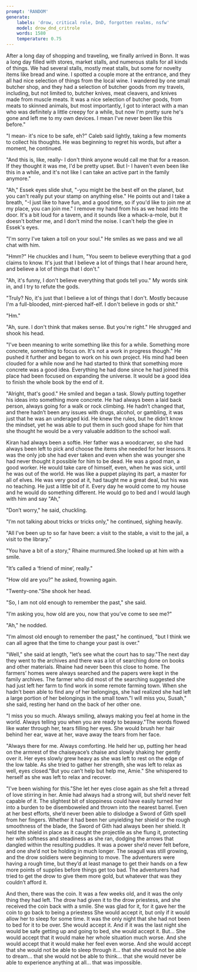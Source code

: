```yaml
---
prompt: 'RANDOM'
generate:
	labels: 'drow, critical role, DnD, forgotten realms, nsfw'
	model: drow_dnd_critrole
	words: 1580
	temperature: 0.75
---
```


After a long day of shopping and traveling, we finally arrived in Bonn. It was a long day filled with stores, market stalls, and numerous stalls for all kinds of things. We had several stalls, mostly meat stalls, but some for novelty items like bread and wine. I spotted a couple more at the entrance, and they all had nice selection of things from the local wine. I wandered by one small butcher shop, and they had a selection of butcher goods from my travels, including, but not limited to, butcher knives, meat cleavers, and knives made from muscle meats. It was a nice selection of butcher goods, from meats to skinned animals, but most importantly, I got to interact with a man who was definitely a little creepy for a while, but now I'm pretty sure he's gone and left me to my own devices. I mean I've never been like this before."

"I mean- it's nice to be safe, eh?" Caleb said lightly, taking a few moments to collect his thoughts. He was beginning to regret his words, but after a moment, he continued.

"And this is, like, really- I don't think anyone would call me that for a reason. If they thought it was me, I'd be pretty upset. But I- I haven't even been like this in a while, and it's not like I can take an active part in the family anymore."

"Ah," Essek eyes slide shut, "-you might be the best elf on the planet, but you can't really put your stamp on anything else." He points out and I take a breath, "-I just like to have fun, and a good time, so if you'd like to join me at my place, you can join me." I remove my hand from his as we head into the door. It's a bit loud for a tavern, and it sounds like a whack-a-mole, but it doesn't bother me, and I don't mind the noise. I can't help the glee in Essek's eyes.

"I'm sorry I've taken a toll on your soul." He smiles as we pass and we all chat with him.

"Hmm?" He chuckles and I hum, "You seem to believe everything that a god claims to know. It's just that I believe a lot of things that I hear around here, and believe a lot of things that I don't."

"Ah, it's funny, I don't believe everything that gods tell you." My words sink in, and I try to refute the gods.

"Truly? No, it's just that I believe a lot of things that I don't. Mostly because I'm a full-blooded, mint-pierced half-elf. I don't believe in gods or shit."

"Hm."

"Ah, sure. I don't think that makes sense. But you're right." He shrugged and shook his head.

"I've been meaning to write something like this for a while. Something more concrete, something to focus on. It's not a work in progress though." He pushed it further and began to work on his own project. His mind had been clouded for a while now and he had started to think that something more concrete was a good idea. Everything he had done since he had joined this place had been focused on expanding the universe. It would be a good idea to finish the whole book by the end of it.

"Alright, that's good." He smiled and began a task. Slowly putting together his ideas into something more concrete. He had always been a laid back person, always going for a walk or rock climbing. He hadn’t changed that, and there hadn’t been any issues with drugs, alcohol, or gambling, it was just that he was an underaged kid. He knew the rules, but he didn’t know the mindset, yet he was able to put them in such good shape for him that she thought he would be a very valuable addition to the school wall. 

 Kiran had always been a softie. Her father was a woodcarver, so she had always been left to pick and choose the items she needed for her lessons. It was the only job she had ever taken and even when she was younger she had never thought it possible for him to be dead. He was a good man, a good worker. He would take care of himself, even, when he was sick, until he was out of the world. He was like a puppet playing its part, a master for all of elves. He was very good at it, had taught me a great deal, but his was no teaching. He just a little bit of it. Every day he would come to my house and he would do something different. He would go to bed and I would laugh with him and say "Ah,"

"Don’t worry," he said, chuckling.

"I’m not talking about tricks or tricks only," he continued, sighing heavily.

"All I’ve been up to so far have been: a visit to the stable, a visit to the jail, a visit to the library."

"You have a bit of a story," Rhaine murmured.She looked up at him with a smile.

"It’s called a ‘friend of mine’, really."

"How old are you?" he asked, frowning again.

"Twenty-one."She shook her head.

"So, I am not old enough to remember the past," she said.

"I’m asking you, how old are you, now that you’ve come to see me?"

"Ah," he nodded.

"I’m almost old enough to remember the past," he continued, "but I think we can all agree that the time to change your past is over."

"Well," she said at length, "let’s see what the court has to say."The next day they went to the archives and there was a lot of searching done on books and other materials. Rhaine had never been this close to home. The farmers’ homes were always searched and the papers were kept in the family archives. The farmer who did most of the searching suggested she had just left her farm to find work in some remote farming town. When she hadn't been able to find any of her belongings, she had realized she had left a large portion of her belongings in the small town."I will miss you, Susah," she said, resting her hand on the back of her other one.

"I miss you so much. Always smiling, always making you feel at home in the world. Always telling you when you are ready to beaway."The words flowed like water through her, tears filling her eyes. She would brush her hair behind her ear, wave at her, wave away the tears from her face.

"Always there for me. Always comforting. He held her up, putting her head on the armrest of the chaiseyace’s chaise and slowly shaking her gently over it. Her eyes slowly grew heavy as she was left to rest on the edge of the low table. As she tried to gather her strength, she was left to relax as well, eyes closed."But you can’t help but help me, Amie." She whispered to herself as she was left to relax and recover.

"I’ve been wishing for this."She let her eyes close again as she felt a thread of love stirring in her. Amie had always had a strong will, but she’d never felt capable of it. The slightest bit of sloppiness could have easily turned her into a burden to be disemboweled and thrown into the nearest barrel. Even at her best efforts, she’d never been able to dislodge a Sword of Gith spell from her fingers. Whether it had been her unyielding her shield or the rough smoothness of the blade, the Sword of Gith had always been her shield. It held the shield in place as it caught the projectile as she flung it, protecting her with softness and steadiness as she ran, dodging the arrows that dangled within the resulting puddles. It was a power she’d never felt before, and one she’d not be holding in much longer. The seagull was still growing, and the drow soldiers were beginning to move. The adventurers were having a rough time, but they’d at least manage to get their hands on a few more points of supplies before things get too bad. The adventurers had tried to get the drow to give them more gold, but whatever that was they couldn’t afford it.

And then, there was the coin. It was a few weeks old, and it was the only thing they had left. The drow had given it to the drow priestess, and she received the coin back with a smile. She was glad for it, for it gave her the coin to go back to being a priestess She would accept it, but only if it would allow her to sleep for some time. It was the only night that she had not been to bed for it to be over. She would accept it. And if it was the last night she would be safe getting up and going to bed, she would accept it. But...  She would accept that it would make her whole situation much worse. And she would accept that it would make her feel even worse. And she would accept that she would not be able to sleep through it...  that she would not be able to dream...  that she would not be able to think...  that she would never be able to experience anything at all...  that was impossible.
